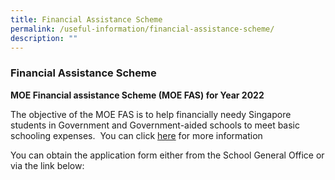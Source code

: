 ```yaml
---
title: Financial Assistance Scheme
permalink: /useful-information/financial-assistance-scheme/
description: ""
---
```


### Financial Assistance Scheme

**MOE Financial assistance Scheme (MOE FAS) for Year 2022**  

The objective of the MOE FAS is to help financially needy Singapore students in Government and Government-aided schools to meet basic schooling expenses.  You can click [here](/files/fas.pdf) for more information

You can obtain the application form either from the School General Office or via the link below: